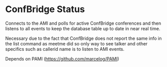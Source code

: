 ConfBridge Status
=================

Connects to the AMI and polls for active ConfBridge conferences and then
listens to all events to keep the database table up to date in near
real time.

Necessary due to the fact that ConfBridge does not report the same info
in the list command as meetme did so only way to see talker and other
specifics such as callerid name is to listen to AMI events.

Depends on PAMI (https://github.com/marcelog/PAMI)
